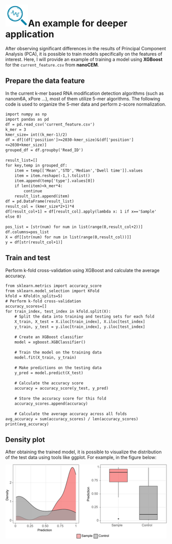 # ![logo](logo_tiny.png "nanoCEM")An example for deeper application

After observing significant differences in the results of Principal Component Analysis (PCA), 
it is possible to train models specifically on the features of interest. Here, I will provide 
an example of training a model using **XGBoost** for the `current_feature.csv` from **nanoCEM**.

## Prepare the data feature

In the current k-mer based RNA modification detection algorithms (such as nanom6A, xPore ...), most of them utilize 5-mer algorithms. 
The following code is used to organize the 5-mer data and perform z-score normalization.

    import numpy as np
    import pandas as pd
    df = pd.read_csv('current_feature.csv')
    k_mer = 3
    kmer_size= int((k_mer-1)/2)
    df = df[(df['position']>=2030-kmer_size)&(df['position']<=2030+kmer_size)]
    grouped_df = df.groupby('Read_ID')
    
    result_list=[]
    for key,temp in grouped_df:
        item = temp[['Mean','STD','Median','Dwell time']].values
        item = item.reshape(-1,).tolist()
        item.append(temp['type'].values[0])
        if len(item)<k_mer*4:
            continue
        result_list.append(item)
    df = pd.DataFrame(result_list)
    result_col = (kmer_size*2+1)*4
    df[result_col+1] = df[result_col].apply(lambda x: 1 if x=='Sample' else 0)
    
    pos_list = [str(num) for num in list(range(0,result_col+2))]
    df.columns=pos_list
    X = df[[str(num) for num in list(range(0,result_col))]]
    y = df[str(result_col+1)]

## Train and test
Perform k-fold cross-validation using XGBoost and calculate the average accuracy.

    from sklearn.metrics import accuracy_score
    from sklearn.model_selection import KFold
    kfold = KFold(n_splits=5)
    # Perform k-fold cross-validation
    accuracy_scores=[]
    for train_index, test_index in kfold.split(X):
        # Split the data into training and testing sets for each fold
        X_train, X_test = X.iloc[train_index], X.iloc[test_index]
        y_train, y_test = y.iloc[train_index], y.iloc[test_index]
    
        # Create an XGBoost classifier
        model = xgboost.XGBClassifier()
    
        # Train the model on the training data
        model.fit(X_train, y_train)
    
        # Make predictions on the testing data
        y_pred = model.predict(X_test)
    
        # Calculate the accuracy score
        accuracy = accuracy_score(y_test, y_pred)
    
        # Store the accuracy score for this fold
        accuracy_scores.append(accuracy)
    
        # Calculate the average accuracy across all folds
    avg_accuracy = sum(accuracy_scores) / len(accuracy_scores)
    print(avg_accuracy)

## Density plot
After obtaining the trained model, it is possible to visualize the distribution of the test data using tools like ggplot.
For example, in the figure below:

![prediction](prediction.png "prediction")



    